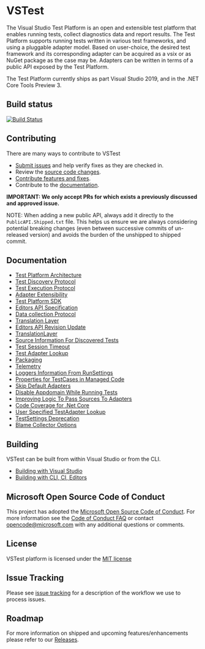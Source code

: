 # VSTest

The Visual Studio Test Platform is an open and extensible test platform that enables running tests, collect diagnostics data and report results. The Test Platform supports running tests written in various test frameworks, and using a pluggable adapter model. Based on user-choice, the desired test framework and its corresponding adapter can be acquired as a vsix or as NuGet package as the case may be. Adapters can be written in terms of a public API exposed by the Test Platform.

The Test Platform currently ships as part Visual Studio 2019, and in the .NET Core Tools Preview 3.

## Build status

[![Build Status](https://dev.azure.com/dnceng/public/_apis/build/status/Microsoft/vstest/microsoft.vstest.ci?branchName=main)](https://dev.azure.com/dnceng/public/_build/latest?definitionId=935&branchName=main)

## Contributing

There are many ways to contribute to VSTest

- [Submit issues](https://github.com/Microsoft/vstest/issues) and help verify fixes as they are checked in.
- Review the [source code changes](https://github.com/Microsoft/vstest/pulls).
- [Contribute features and fixes](https://github.com/Microsoft/vstest-docs/blob/main/docs/contribute.md).
- Contribute to the [documentation](https://github.com/Microsoft/vstest-docs).

**IMPORTANT: We only accept PRs for which exists a previously discussed and approved issue.**

NOTE: When adding a new public API, always add it directly to the `PublicAPI.Shipped.txt` file. This helps us ensure we are always considering potential breaking changes (even between successive commits of un-released version) and avoids the burden of the unshipped to shipped commit.

## Documentation

- [Test Platform Architecture](https://github.com/Microsoft/vstest-docs/blob/main/RFCs/0001-Test-Platform-Architecture.md)
- [Test Discovery Protocol](https://github.com/Microsoft/vstest-docs/blob/main/RFCs/0002-Test-Discovery-Protocol.md)
- [Test Execution Protocol](https://github.com/Microsoft/vstest-docs/blob/main/RFCs/0003-Test-Execution-Protocol.md)
- [Adapter Extensibility](https://github.com/Microsoft/vstest-docs/blob/main/RFCs/0004-Adapter-Extensibility.md)
- [Test Platform SDK](https://github.com/Microsoft/vstest-docs/blob/main/RFCs/0005-Test-Platform-SDK.md)
- [Editors API Specification](https://github.com/Microsoft/vstest-docs/blob/main/RFCs/0007-Editors-API-Specification.md)
- [Data collection Protocol](https://github.com/Microsoft/vstest-docs/blob/main/RFCs/0006-DataCollection-Protocol.md)
- [Translation Layer](https://github.com/Microsoft/vstest-docs/blob/main/RFCs/0008-TranslationLayer.md)
- [Editors API Revision Update](https://github.com/Microsoft/vstest-docs/blob/main/RFCs/0009-Editors-API-RevisionUpdate.md)
- [TranslationLayer](https://github.com/Microsoft/vstest-docs/blob/main/RFCs/0008-TranslationLayer.md)
- [Source Information For Discovered Tests](https://github.com/Microsoft/vstest-docs/blob/main/RFCs/0010-Source-Information-For-Discovered-Tests.md)
- [Test Session Timeout](https://github.com/Microsoft/vstest-docs/blob/main/RFCs/0011-Test-Session-Timeout.md)
- [Test Adapter Lookup](https://github.com/Microsoft/vstest-docs/blob/main/RFCs/0013-Test-Adapter-Lookup.md)
- [Packaging](https://github.com/Microsoft/vstest-docs/blob/main/RFCs/0014-Packaging.md)
- [Telemetry](https://github.com/Microsoft/vstest-docs/blob/main/RFCs/0015-Telemetry.md)
- [Loggers Information From RunSettings](https://github.com/Microsoft/vstest-docs/blob/main/RFCs/0016-Loggers-Information-From-RunSettings.md)
- [Properties for TestCases in Managed Code](https://github.com/microsoft/vstest-docs/blob/main/RFCs/0017-Managed-TestCase-Properties.md)
- [Skip Default Adapters](https://github.com/Microsoft/vstest-docs/blob/main/RFCs/0018-Skip-Default-Adapters.md)
- [Disable Appdomain While Running Tests](https://github.com/Microsoft/vstest-docs/blob/main/RFCs/0019-Disable-Appdomain-While-Running-Tests.md)
- [Improving Logic To Pass Sources To Adapters](https://github.com/Microsoft/vstest-docs/blob/main/RFCs/0020-Improving-Logic-To-Pass-Sources-To-Adapters.md)
- [Code Coverage for .Net Core](https://github.com/Microsoft/vstest-docs/blob/main/RFCs/0021-CodeCoverageForNetCore.md)
- [User Specified TestAdapter Lookup](https://github.com/Microsoft/vstest-docs/blob/main/RFCs/0022-User-Specified-TestAdapter-Lookup.md)
- [TestSettings Deprecation](https://github.com/Microsoft/vstest-docs/blob/main/RFCs/0023-TestSettings-Deprecation.md)
- [Blame Collector Options](https://github.com/Microsoft/vstest-docs/blob/main/RFCs/0024-Blame-Collector-Options.md)

## Building

VSTest can be built from within Visual Studio or from the CLI.

- [Building with Visual Studio](https://github.com/Microsoft/vstest-docs/blob/main/docs/contribute.md#building-with-visual-studio)
- [Building with CLI, CI, Editors](https://github.com/Microsoft/vstest-docs/blob/main/docs/contribute.md#building-with-cli-ci-editors)

## Microsoft Open Source Code of Conduct

This project has adopted the [Microsoft Open Source Code of Conduct](https://opensource.microsoft.com/codeofconduct/). For more information see the [Code of Conduct FAQ](https://opensource.microsoft.com/codeofconduct/faq/) or contact [opencode@microsoft.com](mailto:opencode@microsoft.com) with any additional questions or comments.

## License

VSTest platform is licensed under the [MIT license](https://github.com/Microsoft/vstest/blob/main/LICENSE)

## Issue Tracking

Please see [issue tracking](https://github.com/Microsoft/vstest-docs/blob/main/issuetracking.md) for a description of the workflow we use to process issues.

## Roadmap

For more information on shipped and upcoming features/enhancements please refer to our [Releases](https://github.com/Microsoft/vstest-docs/blob/main/docs/releases.md).

